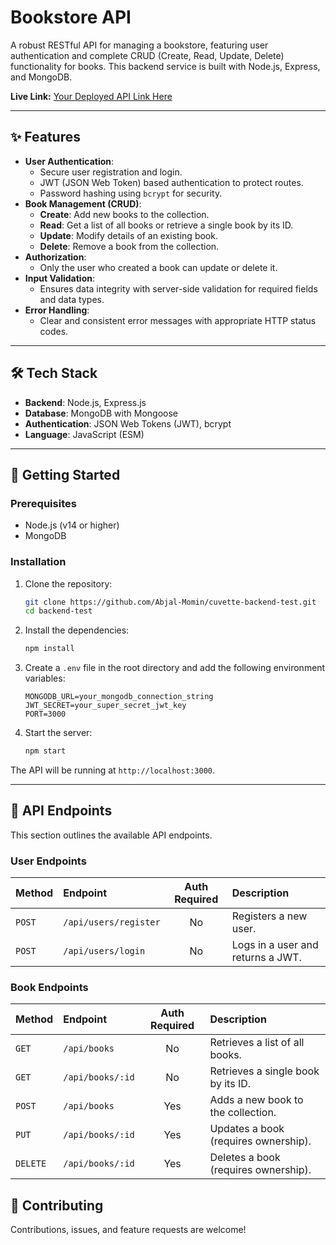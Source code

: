 # Bookstore API

A robust RESTful API for managing a bookstore, featuring user authentication and complete CRUD (Create, Read, Update, Delete) functionality for books. This backend service is built with Node.js, Express, and MongoDB.

**Live Link:** [Your Deployed API Link Here](https://cuvette-backend-test.vercel.app/)

---

## ✨ Features

- **User Authentication**:
  - Secure user registration and login.
  - JWT (JSON Web Token) based authentication to protect routes.
  - Password hashing using `bcrypt` for security.
- **Book Management (CRUD)**:
  - **Create**: Add new books to the collection.
  - **Read**: Get a list of all books or retrieve a single book by its ID.
  - **Update**: Modify details of an existing book.
  - **Delete**: Remove a book from the collection.
- **Authorization**:
  - Only the user who created a book can update or delete it.
- **Input Validation**:
  - Ensures data integrity with server-side validation for required fields and data types.
- **Error Handling**:
  - Clear and consistent error messages with appropriate HTTP status codes.

---

## 🛠️ Tech Stack

- **Backend**: Node.js, Express.js
- **Database**: MongoDB with Mongoose
- **Authentication**: JSON Web Tokens (JWT), bcrypt
- **Language**: JavaScript (ESM)

---

## 🚀 Getting Started

### Prerequisites

- Node.js (v14 or higher)
- MongoDB

### Installation

1.  Clone the repository:

    ```sh
    git clone https://github.com/Abjal-Momin/cuvette-backend-test.git
    cd backend-test
    ```

2.  Install the dependencies:

    ```sh
    npm install
    ```

3.  Create a `.env` file in the root directory and add the following environment variables:

    ```env
    MONGODB_URL=your_mongodb_connection_string
    JWT_SECRET=your_super_secret_jwt_key
    PORT=3000
    ```

4.  Start the server:
    ```sh
    npm start
    ```

The API will be running at `http://localhost:3000`.

---

## 📝 API Endpoints

This section outlines the available API endpoints.

### User Endpoints
| Method | Endpoint              | Auth Required | Description             |
| :----- | :-------------------- | :-----------: | :---------------------- |
| `POST` | `/api/users/register` |      No       | Registers a new user.   |
| `POST` | `/api/users/login`    |      No       | Logs in a user and returns a JWT. |

### Book Endpoints
| Method   | Endpoint         | Auth Required | Description                               |
| :------- | :--------------- | :-----------: | :---------------------------------------- |
| `GET`    | `/api/books`     |      No       | Retrieves a list of all books.            |
| `GET`    | `/api/books/:id` |      No       | Retrieves a single book by its ID.        |
| `POST`   | `/api/books`     |     Yes     | Adds a new book to the collection.        |
| `PUT`    | `/api/books/:id` |     Yes     | Updates a book (requires ownership).      |
| `DELETE` | `/api/books/:id` |     Yes     | Deletes a book (requires ownership).      |

## 🤝 Contributing

Contributions, issues, and feature requests are welcome!